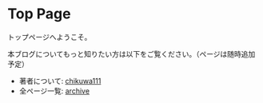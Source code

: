 # Top Page

トップページへようこそ。

本ブログについてもっと知りたい方は以下をご覧ください。（ページは随時追加予定）

- 著者について: [chikuwa111](/chikuwa111)
- 全ページ一覧: [archive](/archive.md)
